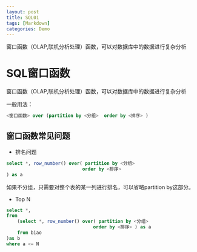 ```yaml
---
layout: post
title: SQL01
tags: [Markdown]
categories: Demo
---
```


窗口函数（OLAP,联机分析处理）函数，可以对数据库中的数据进行复杂分析

# SQL窗口函数

窗口函数（OLAP,联机分析处理）函数，可以对数据库中的数据进行复杂分析

一般用法：

```sql
<窗口函数> over (partition by <分组>  order by <排序> )
```



## 窗口函数常见问题

- 排名问题

```sql
select *, row_number() over( partition by <分组>  
                            order by <排序>
) as a
```

如果不分组，只需要对整个表的某一列进行排名，可以省略partition by这部分。

- Top N

```sql
select *, 
from
    (select *, row_number() over( partition by <分组>  
                                order by <排序> ) as a
	from biao 
)as b
where a <= N
```

